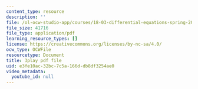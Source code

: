 ```yaml
---
content_type: resource
description: ''
file: /ol-ocw-studio-app/courses/18-03-differential-equations-spring-2010/e3fe10ac32bc7c5a166ddb8df3254ae0_hEtWqTPPXuc.pdf
file_size: 41716
file_type: application/pdf
learning_resource_types: []
license: https://creativecommons.org/licenses/by-nc-sa/4.0/
ocw_type: OCWFile
resourcetype: Document
title: 3play pdf file
uid: e3fe10ac-32bc-7c5a-166d-db8df3254ae0
video_metadata:
  youtube_id: null
---
```

